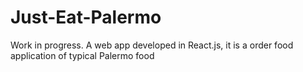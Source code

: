 # Just-Eat-Palermo
Work in progress. A web app developed in React.js, it is a order food application of typical Palermo food
